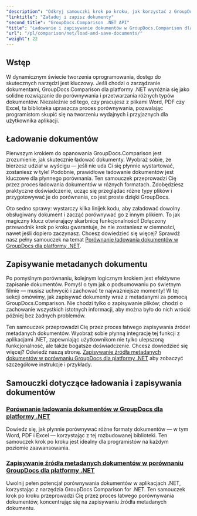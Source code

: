 ```yaml
---
"description": "Odkryj samouczki krok po kroku, jak korzystać z GroupDocs.Comparison dla .NET, aby sprawnie ładować i zapisywać dokumenty. Idealne dla programistów, którzy chcą usprawnić porównywanie dokumentów."
"linktitle": "Załaduj i zapisz dokumenty"
"second_title": "GroupDocs.Comparison .NET API"
"title": "Ładowanie i zapisywanie dokumentów w GroupDocs.Comparison dla platformy .NET"
"url": "/pl/comparison/net/load-and-save-documents/"
"weight": 22
---
```


## Wstęp

W dynamicznym świecie tworzenia oprogramowania, dostęp do skutecznych narzędzi jest kluczowy. Jeśli chodzi o zarządzanie dokumentami, GroupDocs.Comparison dla platformy .NET wyróżnia się jako solidne rozwiązanie do porównywania i przetwarzania różnych typów dokumentów. Niezależnie od tego, czy pracujesz z plikami Word, PDF czy Excel, ta biblioteka upraszcza proces porównywania, pozwalając programistom skupić się na tworzeniu wydajnych i przyjaznych dla użytkownika aplikacji.

## Ładowanie dokumentów

Pierwszym krokiem do opanowania GroupDocs.Comparison jest zrozumienie, jak skutecznie ładować dokumenty. Wyobraź sobie, że bierzesz udział w wyścigu — jeśli nie uda Ci się płynnie wystartować, zostaniesz w tyle! Podobnie, prawidłowe ładowanie dokumentów jest kluczowe dla płynnego porównania. Ten samouczek przeprowadzi Cię przez proces ładowania dokumentów w różnych formatach. Zdobędziesz praktyczne doświadczenie, ucząc się przeglądać różne typy plików i przygotowywać je do porównania, co jest proste dzięki GroupDocs.

Oto sedno sprawy: wystarczy kilka linijek kodu, aby załadować dowolny obsługiwany dokument i zacząć porównywać go z innym plikiem. To jak magiczny klucz otwierający skarbnicę funkcjonalności! Dołączony przewodnik krok po kroku gwarantuje, że nie zostaniesz w ciemności, nawet jeśli dopiero zaczynasz. Chcesz dowiedzieć się więcej? Sprawdź nasz pełny samouczek na temat [Porównanie ładowania dokumentów w GroupDocs dla platformy .NET](./load-documents/).

## Zapisywanie metadanych dokumentu

Po pomyślnym porównaniu, kolejnym logicznym krokiem jest efektywne zapisanie dokumentów. Pomyśl o tym jak o podsumowaniu po świetnym filmie — musisz uchwycić i zachować te najważniejsze momenty! W tej sekcji omówimy, jak zapisywać dokumenty wraz z metadanymi za pomocą GroupDocs.Comparison. Nie chodzi tylko o zapisywanie plików; chodzi o zachowanie wszystkich istotnych informacji, aby można było do nich wrócić później bez żadnych problemów.

Ten samouczek przeprowadzi Cię przez proces łatwego zapisywania źródeł metadanych dokumentów. Wyobraź sobie płynną integrację tej funkcji z aplikacjami .NET, zapewniając użytkownikom nie tylko ulepszoną funkcjonalność, ale także bogatsze doświadczenie. Chcesz dowiedzieć się więcej? Odwiedź naszą stronę. [Zapisywanie źródła metadanych dokumentów w porównaniu GroupDocs dla platformy .NET](./save-documents-metadata-source/) aby zobaczyć szczegółowe instrukcje i przykłady.

## Samouczki dotyczące ładowania i zapisywania dokumentów
### [Porównanie ładowania dokumentów w GroupDocs dla platformy .NET](./load-documents/)
Dowiedz się, jak płynnie porównywać różne formaty dokumentów — w tym Word, PDF i Excel — korzystając z tej rozbudowanej biblioteki. Ten samouczek krok po kroku jest idealny dla programistów na każdym poziomie zaawansowania.
### [Zapisywanie źródła metadanych dokumentów w porównaniu GroupDocs dla platformy .NET](./save-documents-metadata-source/)
Uwolnij pełen potencjał porównywania dokumentów w aplikacjach .NET, korzystając z narzędzia GroupDocs Comparison for .NET. Ten samouczek krok po kroku przeprowadzi Cię przez proces łatwego porównywania dokumentów, koncentrując się na zapisywaniu źródła metadanych dokumentu.